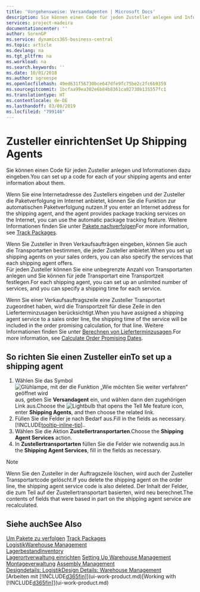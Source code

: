 ```yaml
---
title: 'Vorgehensweise: Versandagenten | Microsoft Docs'
description: Sie können einen Code für jeden Zusteller anlegen und Informationen dazu eingeben.
services: project-madeira
documentationcenter: ''
author: SorenGP
ms.service: dynamics365-business-central
ms.topic: article
ms.devlang: na
ms.tgt_pltfrm: na
ms.workload: na
ms.search.keywords: ''
ms.date: 10/01/2018
ms.author: sgroespe
ms.openlocfilehash: 49ed631f56730bce647dfe9fc75be2c2fc6b9359
ms.sourcegitcommit: 1bcfaa99ea302e6b84b8361ca02730b135557fc1
ms.translationtype: HT
ms.contentlocale: de-DE
ms.lasthandoff: 03/08/2019
ms.locfileid: "799146"
---
```

# <a name="set-up-shipping-agents"></a><span data-ttu-id="ebeea-103">Zusteller einrichten</span><span class="sxs-lookup"><span data-stu-id="ebeea-103">Set Up Shipping Agents</span></span>
<span data-ttu-id="ebeea-104">Sie können einen Code für jeden Zusteller anlegen und Informationen dazu eingeben.</span><span class="sxs-lookup"><span data-stu-id="ebeea-104">You can set up a code for each of your shipping agents and enter information about them.</span></span>  

<span data-ttu-id="ebeea-105">Wenn Sie eine Internetadresse des Zustellers eingeben und der Zusteller die Paketverfolgung im Internet anbietet, können Sie die Funktion zur automatischen Paketverfolgung nutzen.</span><span class="sxs-lookup"><span data-stu-id="ebeea-105">If you enter an Internet address for the shipping agent, and the agent provides package tracking services on the Internet, you can use the automatic package tracking feature.</span></span> <span data-ttu-id="ebeea-106">Weitere Informationen finden Sie unter [Pakete nachverfolgen](sales-how-track-packages.md)</span><span class="sxs-lookup"><span data-stu-id="ebeea-106">For more information, see [Track Packages](sales-how-track-packages.md).</span></span>

<span data-ttu-id="ebeea-107">Wenn Sie Zusteller in Ihren Verkaufsaufträgen eingeben, können Sie auch die Transportarten bestimmen, die jeder Zusteller anbietet.</span><span class="sxs-lookup"><span data-stu-id="ebeea-107">When you set up shipping agents on your sales orders, you can also specify the services that each shipping agent offers.</span></span>  
<span data-ttu-id="ebeea-108">Für jeden Zusteller können Sie eine unbegrenzte Anzahl von Transportarten anlegen und Sie können für jede Transportart eine Transportzeit festlegen.</span><span class="sxs-lookup"><span data-stu-id="ebeea-108">For each shipping agent, you can set up an unlimited number of services, and you can specify a shipping time for each service.</span></span>  

<span data-ttu-id="ebeea-109">Wenn Sie einer Verkaufsauftragszeile eine Zusteller Transportart zugeordnet haben, wird die Transportzeit für diese Zeile in den Lieferterminzusagen berücksichtigt.</span><span class="sxs-lookup"><span data-stu-id="ebeea-109">When you have assigned a shipping agent service to a sales order line, the shipping time of the service will be included in the order promising calculation, for that line.</span></span> <span data-ttu-id="ebeea-110">Weitere Informationen finden Sie unter [Berechnen von Lieferterminzusagen](sales-how-to-calculate-order-promising-dates.md).</span><span class="sxs-lookup"><span data-stu-id="ebeea-110">For more information, see [Calculate Order Promising Dates](sales-how-to-calculate-order-promising-dates.md).</span></span>

## <a name="to-set-up-a-shipping-agent"></a><span data-ttu-id="ebeea-111">So richten Sie einen Zusteller ein</span><span class="sxs-lookup"><span data-stu-id="ebeea-111">To set up a shipping agent</span></span>  
1.  <span data-ttu-id="ebeea-112">Wählen Sie das Symbol ![Glühlampe, mit der die Funktion „Wie möchten Sie weiter verfahren“ geöffnet wird](media/ui-search/search_small.png "Wie möchten Sie weiter verfahren?") aus, geben Sie **Versandagent** ein, und wählen dann den zugehörigen Link aus.</span><span class="sxs-lookup"><span data-stu-id="ebeea-112">Choose the ![Lightbulb that opens the Tell Me feature](media/ui-search/search_small.png "Tell me what you want to do") icon, enter **Shipping Agents**, and then choose the related link.</span></span>  
2.  <span data-ttu-id="ebeea-113">Füllen Sie die Felder je nach Bedarf aus.</span><span class="sxs-lookup"><span data-stu-id="ebeea-113">Fill in the fields as necessary.</span></span> [!INCLUDE[tooltip-inline-tip](includes/tooltip-inline-tip_md.md)]<span data-ttu-id="ebeea-114">.</span><span class="sxs-lookup"><span data-stu-id="ebeea-114">.</span></span>  
3.  <span data-ttu-id="ebeea-115">Wählen Sie die Aktion **Zustellertransportarten**.</span><span class="sxs-lookup"><span data-stu-id="ebeea-115">Choose the **Shipping Agent Services** action.</span></span>
4. <span data-ttu-id="ebeea-116">In **Zustellertransportarten** füllen Sie die Felder wie notwendig aus.</span><span class="sxs-lookup"><span data-stu-id="ebeea-116">In the **Shipping Agent Services**, fill in the fields as necessary.</span></span>

> [!NOTE]  
>  <span data-ttu-id="ebeea-117">Wenn Sie den Zusteller in der Auftragszeile löschen, wird auch der Zusteller Transportartcode gelöscht.</span><span class="sxs-lookup"><span data-stu-id="ebeea-117">If you delete the shipping agent on the order line, the shipping agent service code is also deleted.</span></span> <span data-ttu-id="ebeea-118">Der Inhalt der Felder, die zum Teil auf der Zustellertransportart basierten, wird neu berechnet.</span><span class="sxs-lookup"><span data-stu-id="ebeea-118">The contents of fields that were based in part on the shipping agent service are recalculated.</span></span>  

## <a name="see-also"></a><span data-ttu-id="ebeea-119">Siehe auch</span><span class="sxs-lookup"><span data-stu-id="ebeea-119">See Also</span></span>
<span data-ttu-id="ebeea-120">[Um Pakete zu verfolgen](sales-how-track-packages.md)  </span><span class="sxs-lookup"><span data-stu-id="ebeea-120">[Track Packages](sales-how-track-packages.md)  </span></span>  
[<span data-ttu-id="ebeea-121">Logistik</span><span class="sxs-lookup"><span data-stu-id="ebeea-121">Warehouse Management</span></span>](warehouse-manage-warehouse.md)  
[<span data-ttu-id="ebeea-122">Lagerbestand</span><span class="sxs-lookup"><span data-stu-id="ebeea-122">Inventory</span></span>](inventory-manage-inventory.md)  
<span data-ttu-id="ebeea-123">[Lagerortverwaltung einrichten](warehouse-setup-warehouse.md)   </span><span class="sxs-lookup"><span data-stu-id="ebeea-123">[Setting Up Warehouse Management](warehouse-setup-warehouse.md)   </span></span>  
<span data-ttu-id="ebeea-124">[Montageverwaltung](assembly-assemble-items.md)  </span><span class="sxs-lookup"><span data-stu-id="ebeea-124">[Assembly Management](assembly-assemble-items.md)  </span></span>  
[<span data-ttu-id="ebeea-125">Designdetails: Logistik</span><span class="sxs-lookup"><span data-stu-id="ebeea-125">Design Details: Warehouse Management</span></span>](design-details-warehouse-management.md)  
<span data-ttu-id="ebeea-126">[Arbeiten mit [!INCLUDE[d365fin](includes/d365fin_md.md)]](ui-work-product.md)</span><span class="sxs-lookup"><span data-stu-id="ebeea-126">[Working with [!INCLUDE[d365fin](includes/d365fin_md.md)]](ui-work-product.md)</span></span>  
